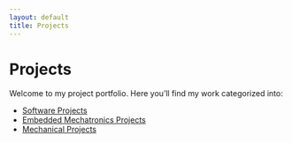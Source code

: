 ```yaml
---
layout: default
title: Projects
---
```


# Projects

Welcome to my project portfolio. Here you’ll find my work categorized into:
- [Software Projects](./software.md)
- [Embedded Mechatronics Projects](./embedded.md)
- [Mechanical Projects](./mechanical.md)